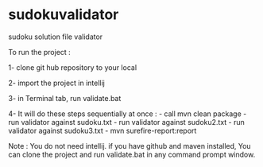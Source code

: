 # sudokuvalidator
sudoku solution file validator

To run the project : 

1- clone git hub repository to your local 

2- import the project in intellij

3- in Terminal tab, run validate.bat

4- It will do these steps sequentially at once : 
    - call mvn clean package
    - run validator against sudoku.txt
    - run validator against sudoku2.txt
    - run validator against sudoku3.txt
    - mvn surefire-report:report

Note : You do not need intellij. if you have github and maven installed, 
You can clone the project and run validate.bat in any command prompt window.  
